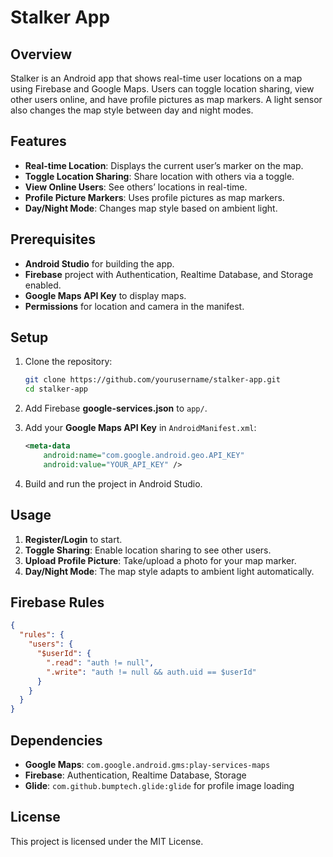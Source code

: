 
# Stalker App

## Overview

Stalker is an Android app that shows real-time user locations on a map using Firebase and Google Maps. Users can toggle location sharing, view other users online, and have profile pictures as map markers. A light sensor also changes the map style between day and night modes.

## Features

- **Real-time Location**: Displays the current user’s marker on the map.
- **Toggle Location Sharing**: Share location with others via a toggle.
- **View Online Users**: See others’ locations in real-time.
- **Profile Picture Markers**: Uses profile pictures as map markers.
- **Day/Night Mode**: Changes map style based on ambient light.

## Prerequisites

- **Android Studio** for building the app.
- **Firebase** project with Authentication, Realtime Database, and Storage enabled.
- **Google Maps API Key** to display maps.
- **Permissions** for location and camera in the manifest.

## Setup

1. Clone the repository:
   ```bash
   git clone https://github.com/yourusername/stalker-app.git
   cd stalker-app
   ```

2. Add Firebase **google-services.json** to `app/`.

3. Add your **Google Maps API Key** in `AndroidManifest.xml`:
   ```xml
   <meta-data
       android:name="com.google.android.geo.API_KEY"
       android:value="YOUR_API_KEY" />
   ```

4. Build and run the project in Android Studio.

## Usage

1. **Register/Login** to start.
2. **Toggle Sharing**: Enable location sharing to see other users.
3. **Upload Profile Picture**: Take/upload a photo for your map marker.
4. **Day/Night Mode**: The map style adapts to ambient light automatically.

## Firebase Rules

```json
{
  "rules": {
    "users": {
      "$userId": {
        ".read": "auth != null",
        ".write": "auth != null && auth.uid == $userId"
      }
    }
  }
}
```

## Dependencies

- **Google Maps**: `com.google.android.gms:play-services-maps`
- **Firebase**: Authentication, Realtime Database, Storage
- **Glide**: `com.github.bumptech.glide:glide` for profile image loading

## License

This project is licensed under the MIT License.
